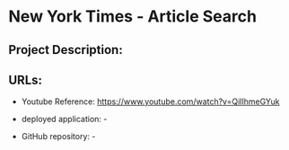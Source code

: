 # New York Times - Article Search
## Project Description:
## URLs:
* Youtube Reference: https://www.youtube.com/watch?v=QiIlhmeGYuk

* deployed application: -
* GitHub repository: -
